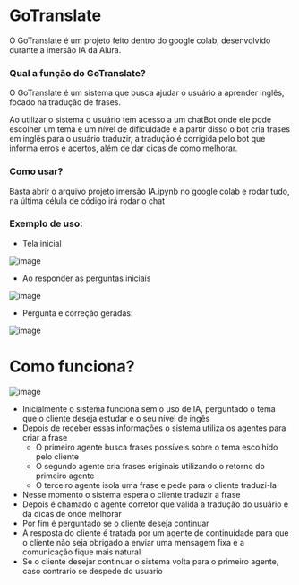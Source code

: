 # GoTranslate 

O GoTranslate é um projeto feito dentro do google colab, desenvolvido durante a imersão IA da Alura.

### Qual a função do GoTranslate?

O GoTranslate é um sistema que busca ajudar o usuário a aprender inglês, focado na tradução de frases.

Ao utilizar o sistema o usuário tem acesso a um chatBot onde ele pode escolher um tema e um nível de dificuldade e a partir disso o bot cria frases em inglês para o usuário traduzir, a tradução é corrigida pelo bot que informa erros e acertos, além de dar dicas de como melhorar.

### Como usar?

Basta abrir o arquivo projeto imersão IA.ipynb no google colab e rodar tudo, na última célula de código irá rodar o chat

### Exemplo de uso:

- Tela inicial

![image](https://github.com/user-attachments/assets/79c1da5c-6968-4d82-95fe-7078901912af)

- Ao responder as perguntas iniciais

![image](https://github.com/user-attachments/assets/e1119b31-84a2-4556-ad29-c284051a7346)

- Pergunta e correção geradas:

![image](https://github.com/user-attachments/assets/04620044-a14d-4249-8570-4244a8e77c0d)


# Como funciona?

![image](https://github.com/user-attachments/assets/93f3221f-94a9-4e77-99d6-58855cfd0a02)

- Inicialmente o sistema funciona sem o uso de IA, perguntado o tema que o cliente deseja estudar e o seu nível de ingês
- Depois de receber essas informações o sistema utiliza os agentes para criar a frase
  - O primeiro agente busca frases possíveis sobre o tema escolhido pelo cliente
  - O segundo agente cria frases originais utilizando o retorno do primeiro agente
  - O terceiro agente isola uma frase e pede para o cliente traduzi-la
- Nesse momento o sistema espera o cliente traduzir a frase
- Depois é chamado o agente corretor que valida a tradução do usuário e da dicas de onde melhorar
- Por fim é perguntado se o cliente deseja continuar
- A resposta do cliente é tratada por um agente de continuidade para que o cliente não seja obrigado a enviar uma mensagem fixa e a comunicação fique mais natural
- Se o cliente desejar continuar o sistema volta para o primeiro agente, caso contrario se despede do usuario
